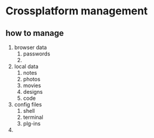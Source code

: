 # Crossplatform management

## how to manage

1. browser data
    1. passwords
    1. 
1. local data
    1. notes
    1. photos
    1. movies
    1. designs
    1. code
1. config files
    1. shell
    1. terminal
    1. plg-ins
1. 